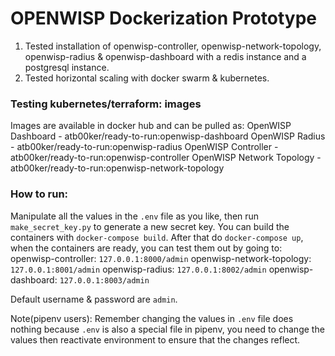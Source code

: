 # OPENWISP Dockerization Prototype

1. Tested installation of openwisp-controller, openwisp-network-topology, openwisp-radius & openwisp-dashboard with a redis instance and a postgresql instance.
2. Tested horizontal scaling with docker swarm & kubernetes.

### Testing kubernetes/terraform: images

Images are available in docker hub and can be pulled as:
OpenWISP Dashboard - atb00ker/ready-to-run:openwisp-dashboard
OpenWISP Radius - atb00ker/ready-to-run:openwisp-radius
OpenWISP Controller - atb00ker/ready-to-run:openwisp-controller
OpenWISP Network Topology - atb00ker/ready-to-run:openwisp-network-topology

### How to run:

Manipulate all the values in the `.env` file as you like, then run `make_secret_key.py` to generate a new secret key.
You can build the containers with `docker-compose build`. 
After that do `docker-compose up`, when the containers are ready, you can test them out by going to: 
openwisp-controller: `127.0.0.1:8000/admin`
openwisp-network-topology: `127.0.0.1:8001/admin`
openwisp-radius: `127.0.0.1:8002/admin`
openwisp-dashboard: `127.0.0.1:8003/admin`

Default username & password are `admin`.

Note(pipenv users): Remember changing the values in `.env` file does nothing because `.env` is also a special file in pipenv, you need to change the values then reactivate environment to ensure that the changes reflect.
